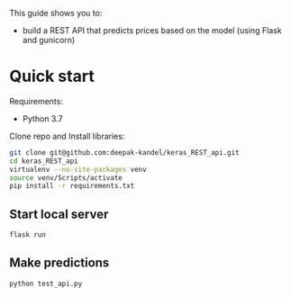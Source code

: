 This guide shows you to:

- build a REST API that predicts prices based on the model (using Flask and gunicorn)


# Quick start

Requirements:

- Python 3.7



Clone repo and Install libraries:

```bash
git clone git@github.com:deepak-kandel/keras_REST_api.git
cd keras_REST_api
virtualenv --no-site-packages venv
source venv/Scripts/activate
pip install -r requirements.txt
```

## Start local server

```bash
flask run
```

## Make predictions
```bash
python test_api.py
```
